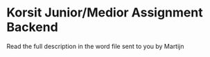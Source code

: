 # Korsit Junior/Medior Assignment Backend

Read the full description in the word file sent to you by Martijn
